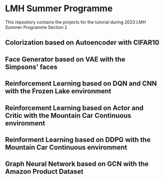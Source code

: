 # LMH Summer Programme
This repository contains the projects for the tutorial during 2023 LMH Summer Programme Section 2

## Colorization based on Autoencoder with CIFAR10

## Face Generator based on VAE with the Simpsons' faces

## Reinforcement Learning based on DQN and CNN with the Frozen Lake environment

## Reinforcement Learning based on Actor and Critic with the Mountain Car Continuous environment

## Reinforment Learning based on DDPG with the Mountain Car Continuous environment

## Graph Neural Network based on GCN with the Amazon Product Dataset
